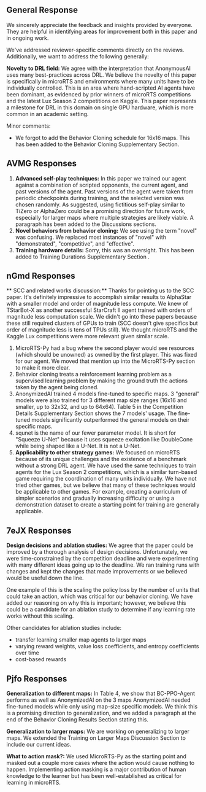 ## General Response
We sincerely appreciate the feedback and insights provided by everyone. They are helpful in
identifying areas for improvement both in this paper and in ongoing work.

We've addressed reviewer-specific comments directly on the reviews. Additionally, we
want to address the following generally:

**Novelty to DRL field:** We agree with the interpretation that AnonymousAI uses many
best-practices across DRL. We believe the novelty of this paper is specifically in
microRTS and environments where many units have to be individually controlled. This is
an area where hand-scripted AI agents have been dominant, as evidenced by prior winners
of microRTS competitions and the latest Lux Season 2 competitions on Kaggle. This paper
represents a milestone for DRL in this domain on single GPU hardware, which is more
common in an academic setting.

Minor comments:
- We forgot to add the Behavior Cloning schedule for 16x16 maps. This has been added to the
  Behavior Cloning Supplementary Section.

## AVMG Responses
1. **Advanced self-play techniques:** In this paper we trained our agent against a
combination of scripted opponents, the current agent, and past versions of the agent.
Past versions of the agent were taken from periodic checkpoints during training, and the
selected version was chosen randomly. As suggested, using fictitious self-play
similar to TiZero or AlphaZero could be a promising direction for future work,
especially for larger maps where multiple strategies are likely viable. A paragraph has
been added to the Discussions sections.
1. **Novel behaviors from behavior cloning:** We see using the term "novel" was confusing.
We replaced most instances of "novel" with "demonstrated", "competitive", and
"effective".
1. **Training hardware details:** Sorry, this was an oversight. This has been added to
Training Durations Supplementary Section .

## nGmd Responses
** SCC and related works discussion:** Thanks for pointing us to the SCC paper. It's
definitely impressive to accomplish similar results to AlphaStar with a smaller model
and order of magnitude less compute. We knew of TStarBot-X as another successful
StarCraft II agent trained with orders of magnitude less computation scale. We didn't go
into these papers because these still required clusters of GPUs to train (SCC doesn't
give specifics but order of magnitude less is tens of TPUs still). We thought microRTS and the
Kaggle Lux competitions were more relevant given similar scale.

1. MicroRTS-Py had a bug where the second player would see resources (which should be
  unowned) as owned by the first player. This was fixed for our agent. We moved that
  mention up into the MicroRTS-Py section to make it more clear.
1. Behavior cloning treats a reinforcement learning problem as a supervised learning
   problem by making the ground truth the actions taken by the agent being cloned.
2. AnonymizedAI trained 4 models fine-tuned to specific maps. 3 "general" models were
   also trained for 3 different map size ranges (16x16 and smaller, up to 32x32, and up
   to 64x64). Table 5 in the Competition Details Supplementary Section shows the 7
   models' usage. The fine-tuned models significantly outperformed the general models on
   their specific maps.
3.  squnet is the name of our fewer parameter model. It is short for "Squeeze U-Net"
    because it uses squeeze excitation like DoubleCone while being shaped like a U-Net. It is not
    a U-Net.
4. **Applicability to other strategy games:** We focused on
microRTS because of its unique challenges and the existence of a benchmark without a
strong DRL agent. We have used the same techniques to train
agents for the Lux Season 2 competitions, which is a similar turn-based game requiring
the coordination of many units individually. We have not tried other games, but we
believe that many of these techniques would be applicable to other games. For example,
creating a curriculum of simpler scenarios and gradually increasing difficulty or using
a demonstration dataset to create a starting point for training are generally
applicable.

## 7eJX Responses
**Design decisions and ablation studies:** We agree that the paper could be improved by
a thorough analysis of design decisions. Unfortunately, we were time-constrained by the
competition deadline and were experimenting with many different ideas going up to the
deadline. We ran training runs with changes and kept the changes that made 
improvements or we believed would be useful down the line.

One example of this is the scaling the policy loss by the number of units that could
take an action, which was critical for our behavior cloning. We have added our reasoning on
why this is important; however, we believe this could be a candidate for an ablation
study to determine if any learning rate works without this scaling.

Other candidates for ablation studies include:
- transfer learning smaller map agents to larger maps
- varying reward weights, value loss coefficients, and entropy coefficients over time
- cost-based rewards

## Pjfo Responses
**Generalization to different maps:** In Table 4, we show that BC-PPO-Agent performs as
well as AnonymizedAI on the 3 maps AnonymizedAI needed fine-tuned models while only
using map-size specific models. We think this is a promising direction to
generalization, and we added a paragraph at the end of the Behavior Cloning Results
Section stating this.

**Generalization to larger maps:** We are working on generalizing to larger maps. We
extended the Training on Larger Maps Discussion Section to include our current ideas.

**What to action mask?:** We used MicroRTS-Py as the starting point and masked out a
couple more cases where the action would cause nothing to happen. Implementing action
masking is a major contribution of human knowledge to the learner but has been
well-established as critical for learning in microRTS.
